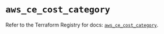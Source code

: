 # `aws_ce_cost_category`

Refer to the Terraform Registry for docs: [`aws_ce_cost_category`](https://registry.terraform.io/providers/hashicorp/aws/4.54.0/docs/resources/ce_cost_category).
